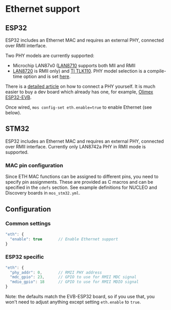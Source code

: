 # Ethernet support

## ESP32

ESP32 includes an Ethernet MAC and requires an external PHY, connected over RMII interface.

Two PHY models are currently supported:

- Microchip LAN87x0 ([LAN8710](http://ww1.microchip.com/downloads/en/DeviceDoc/00002164B.pdf) supports both MII and RMII
- [LAN8720](http://ww1.microchip.com/downloads/en/DeviceDoc/00002165B.pdf) is RMII only) and [TI TLK110](http://www.ti.com/lit/ds/symlink/tlk110.pdf). PHY model selection is a compile-time option and is set [here](https://github.com/mongoose-os-libs/ethernet/blob/master/mos_esp32.yml#L5).

There is a [detailed article](https://sautter.com/blog/ethernet-on-esp32-using-lan8720/)
on how to connect a PHY yourself. It is much easier to buy a dev board
which already has one, for example,
[Olimex ESP32-EVB](https://www.olimex.com/Products/IoT/ESP32-EVB/open-source-hardware).

Once wired, `mos config-set eth.enable=true` to enable Ethernet (see below).

## STM32

ESP32 includes an Ethernet MAC and requires an external PHY, connected over RMII interface.
Currently only LAN8742a PHY in RMII mode is supported.

### MAC pin configuration

Since ETH MAC functions can be assigned to different pins, you need to specify pin assignments.
These are provided as C macros and can be specified in the `cdefs` section.
See example definitions for NUCLEO and Discovery boards in `mos_stm32.yml`.

## Configuration

### Common settings

```javascript
"eth": {
  "enable": true       // Enable Ethernet support
}
```

### ESP32 specific

```javascript
"eth": {
  "phy_addr": 0,       // RMII PHY address
  "mdc_gpio": 23,      // GPIO to use for RMII MDC signal
  "mdio_gpio": 18      // GPIO to use for RMII MDIO signal
}
```

Note: the defaults match the EVB-ESP32 board, so if you use that,
you won't need to adjust anything except setting `eth.enable` to `true`.
